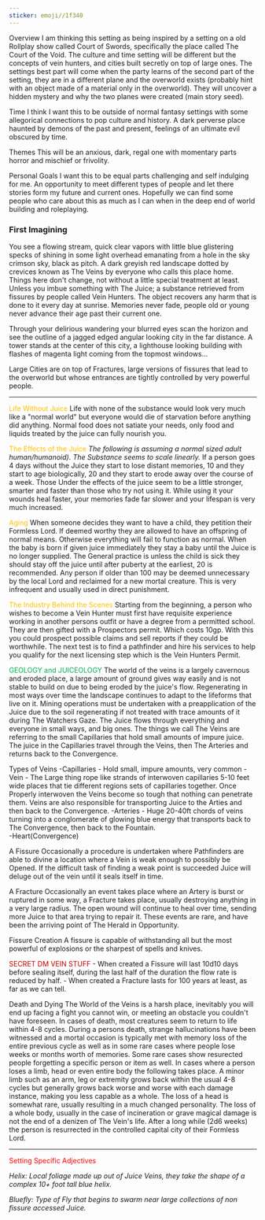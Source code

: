 ```yaml
---
sticker: emoji//1f340
---
```




Overview
	I am thinking this setting as being inspired by a setting on a old Rollplay show called Court of Swords, specifically the place called The Court of the Void. The culture and time setting will be different but the concepts of vein hunters, and cities built secretly on top of large ones. The settings best part will come when the party learns of the second part of the setting, they are in a different plane and the overworld exists (probably hint with an object made of a material only in the overworld). They will uncover a hidden mystery and why the two planes were created (main story seed).

Time
	I think I want this to be outside of normal fantasy settings with some allegorical connections to pop culture and history. A dark perverse place haunted by demons of the past and present, feelings of an ultimate evil obscured by time.

Themes
	This will be an anxious, dark, regal one with momentary parts horror and mischief or frivolity.

Personal Goals
	I want this to be equal parts challenging and self indulging for me. An opportunity to meet different types of people and let there stories form my future and current ones. Hopefully we can find some people who care about this as much as I can when in the deep end of world building and roleplaying.
### First Imagining

You see a flowing stream, quick clear vapors with little blue glistering specks of shining in some light overhead emanating from a hole in the sky crimson sky, black as pitch. A dark greyish red landscape dotted by crevices known as The Veins by everyone who calls this place home. Things here don't change, not without a little special treatment at least. Unless you imbue something with The Juice; a substance retrieved from fissures by people called Vein Hunters. The object recovers any harm that is done to it every day at sunrise. Memories never fade, people old or young never advance their age past their current one.

Through your delirious wandering your blurred eyes scan the horizon and see the outline of a jagged edged angular looking city in the far distance. A tower stands at the center of this city, a lighthouse looking building with flashes of magenta light coming from the topmost windows...

  

Large Cities are on top of Fractures, large versions of fissures that lead to the overworld but whose entrances are tightly controlled by very powerful people.

---
<span style="color:#ffc000">Life Without Juice</span>
	Life with none of the substance would look very much like a "normal world" but everyone would die of starvation before anything did anything. Normal food does not satiate your needs, only food and liquids treated by the juice can fully nourish you. 

<span style="color:#ffc000">The Effects of the Juice</span>
	*The following is assuming a normal sized adult human/humanoid). 
	The Substance seems to scale linearly.*
	If a person goes 4 days without the Juice they start to lose distant memories, 10 and they start to age biologically, 20 and they start to erode away over the course of a week. 
	Those Under the effects of the juice seem to be a little stronger, smarter and faster than those who try not using it. While using it your wounds heal faster, your memories fade far slower and your lifespan is very much increased. 

<span style="color:#ffc000">Aging</span> 
	When someone decides they want to have a child, they petition their Formless Lord. If deemed worthy they are allowed to have an offspring of normal means. Otherwise everything will fail to function as normal. 
	When the baby is born if given juice immediately they stay a baby until the Juice is no longer supplied. The General practice is unless the child is sick they should stay off the juice until after puberty at the earliest, 20 is recommended. 
	Any person if older than 100 may be deemed unnecessary by the local Lord and reclaimed for a new mortal creature. This is very infrequent and usually used in direct punishment. 

<span style="color:#ffc000">The Industry Behind the Scenes</span>
	Starting from the beginning, a person who wishes to become a Vein Hunter must first have requisite experience working in another persons outfit or have a degree from a permitted school. They are then gifted with a Prospectors permit. Which costs 10gp. With this you could prospect possible claims and sell reports if they could be worthwhile. 
	The next test is to find a pathfinder and  hire his services to help you qualify for the next licensing step which is the Vein Hunters Permit. 

<span style="color:#00b050">GEOLOGY and JUICEOLOGY </span>
	The world of the veins is a largely cavernous and eroded place, a large amount of ground gives way easily and is not stable to build on due to being eroded by the juice's flow. Regenerating in most ways over time the landscape continues to adapt to the lifeforms that live on it. 
	Mining operations must be undertaken with a preapplication of the Juice due to the soil regenerating if not treated with trace amounts of it during The Watchers Gaze. 
	The Juice flows through everything and everyone in small ways, and big ones. The things we call The Veins are referring to the small Capillaries that hold small amounts of impure juice. The juice in the Capillaries travel through the Veins, then The Arteries and returns back to the Convergence. 

Types of Veins
	-Capillaries - Hold small, impure amounts, very common
	-Vein - The Large thing rope like strands of interwoven capillaries 5-10 feet wide  places that tie different regions sets of capillaries together. Once Properly interwoven the Veins become so tough that nothing can penetrate them. Veins are also responsible for transporting Juice to the Arties and then back to the Convergence. 
	-Arteries - Huge 20-40ft chords of veins turning into a conglomerate of glowing blue energy that transports back to The Convergence, then back to the Fountain.  
	-Heart(Convergence)

A Fissure 
	Occasionally a procedure is undertaken where Pathfinders are able to divine a location where a Vein is weak enough to possibly be Opened. If the difficult task of finding a weak point is succeeded Juice will deluge out of the vein until it seals itself in time. 

A Fracture
	Occasionally an event takes place where an Artery is burst or ruptured in some way, a Fracture takes place, usually destroying anything in a very large radius. The open wound will continue to heal over time, sending more Juice to that area trying to repair it. These events are rare, and have been the arriving point of The Herald in Opportunity. 

Fissure Creation
	A fissure is capable of withstanding all but the most powerful of explosions or the sharpest of spells and knives. 

<span style="color:#c00000">SECRET DM VEIN STUFF</span>
	- When created a Fissure will last 10d10 days before sealing itself, during the last half of the duration the flow rate is reduced by half. 
	- When created a Fracture lasts for 100 years at least, as far as we can tell. 

Death and Dying
	The World of the Veins is a harsh place, inevitably you will end up facing a fight you cannot win, or meeting an obstacle you couldn't have foreseen. In cases of death, most creatures seem to return to life within 4-8 cycles. 
	During a persons death, strange hallucinations have been witnessed and a mortal occasion is typically met with memory loss of the entire previous cycle as well as in some rare cases where people lose weeks or months worth of memories. Some rare cases show resurected people forgetting a specific person or item as well. 
	In cases where a person loses a limb, head or even entire body the following takes place. 
	A minor limb such as an arm, leg or extremity grows back within the usual 4-8 cycles but generally grows back worse and worse with each damage instance, making you less capable as a whole. 
	The loss of a head is somewhat rare, usually resulting in a much changed personality. 
	The loss of a whole body, usually in the case of incineration or grave magical damage is not the end of a denizen of The Vein's life. After a long while (2d6 weeks) the person is resurrected in the controlled capital city of their Formless Lord. 




---
<span style="color:#ff0000">Setting Specific Adjectives</span>

*Helix: Local foliage made up out of Juice Veins, they take the shape of a complex 10+ foot tall blue helix.* 

*Bluefly: Type of Fly that begins to swarm near large collections of non fissure accessed Juice.* 
